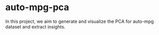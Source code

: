 # auto-mpg-pca
In this project, we aim to generate and visualize the PCA for auto-mpg dataset and extract insights.
